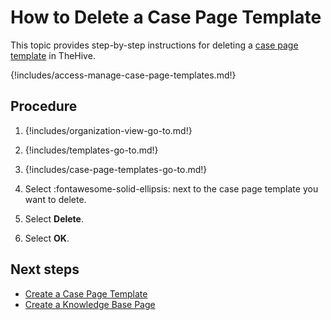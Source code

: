 # How to Delete a Case Page Template

This topic provides step-by-step instructions for deleting a [case page template](about-case-page-templates.md) in TheHive.

{!includes/access-manage-case-page-templates.md!}

## Procedure

1. {!includes/organization-view-go-to.md!}

2. {!includes/templates-go-to.md!}

3. {!includes/case-page-templates-go-to.md!}

4. Select :fontawesome-solid-ellipsis: next to the case page template you want to delete.

5. Select **Delete**.

6. Select **OK**.

## Next steps

* [Create a Case Page Template](create-a-case-page-template.md)
* [Create a Knowledge Base Page](../../../../knowledge-base/create-a-knowledge-base-page.md#create-a-page-at-the-case-level)